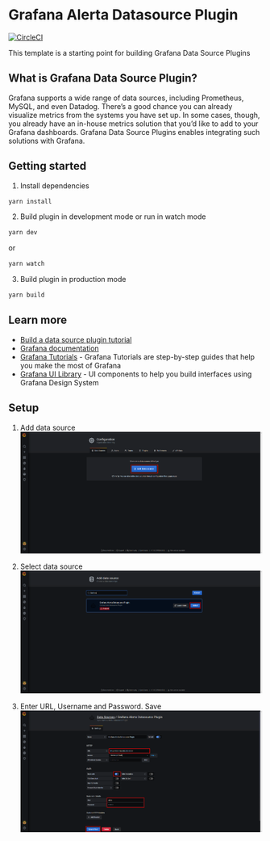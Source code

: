 # Grafana Alerta Datasource Plugin

[![CircleCI](https://circleci.com/gh/grafana/simple-datasource/tree/master.svg?style=svg)](https://circleci.com/gh/grafana/simple-datasource/tree/master)

This template is a starting point for building Grafana Data Source Plugins

## What is Grafana Data Source Plugin?
Grafana supports a wide range of data sources, including Prometheus, MySQL, and even Datadog. There’s a good chance you can already visualize metrics from the systems you have set up. In some cases, though, you already have an in-house metrics solution that you’d like to add to your Grafana dashboards. Grafana Data Source Plugins enables integrating such solutions with Grafana.

## Getting started
1. Install dependencies
```BASH
yarn install
```
2. Build plugin in development mode or run in watch mode
```BASH
yarn dev
```
or
```BASH
yarn watch
```
3. Build plugin in production mode
```BASH
yarn build
```

## Learn more
- [Build a data source plugin tutorial](https://grafana.com/tutorials/build-a-data-source-plugin)
- [Grafana documentation](https://grafana.com/docs/)
- [Grafana Tutorials](https://grafana.com/tutorials/) - Grafana Tutorials are step-by-step guides that help you make the most of Grafana
- [Grafana UI Library](https://developers.grafana.com/ui) - UI components to help you build interfaces using Grafana Design System


## Setup
1. Add data source
![alt text](docs/Screenshot_1.png?raw=true)

2. Select data source
![alt text](docs/Screenshot_2.png?raw=true)

3. Enter URL, Username and Password. Save
![alt text](docs/Screenshot_3.png?raw=true)
